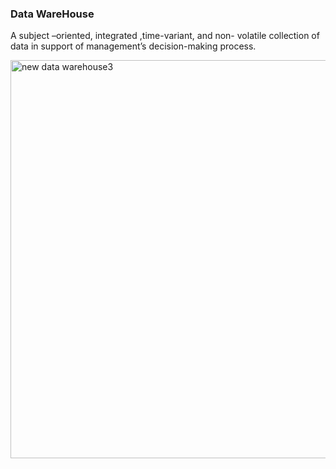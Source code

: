 ###  Data WareHouse
 A subject –oriented, integrated ,time-variant, and  non- volatile collection of data in support of management’s decision-making process.

 
<img width="637" alt="new data warehouse3" src="https://github.com/user-attachments/assets/7f751b99-6b08-40eb-88e5-fd38f1530400" />
